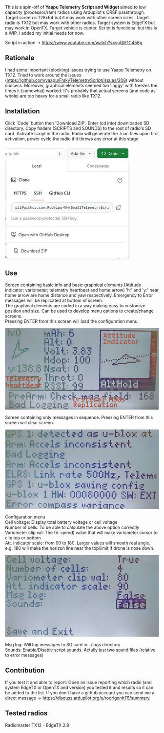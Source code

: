 This is a spin-off of **Yaapu Telemetry Script and Widget** aimed to low capacity (processor/ram) radios using Ardupilot's CRSF passthrough. Target screen is 128x64 but it may work with other screen sizes. Target radio is TX12 but may work with other radios. Target system is EdgeTX but may work in OpenTX. Target vehicle is copter. Script is functional but this is a WIP. I added my initial needs for now.  
  
  Script in action -> https://www.youtube.com/watch?v=ypQiE1C456g

## Rationale
I had some important (blocking) issues trying to use Yaapu Telemetry on TX12. Tried to work around the issues (https://github.com/yaapu/FrskyTelemetryScript/issues/208) without success. Moreover, graphical elements seemed too 'laggy' with freezes the times it (somewhat) worked. It's probably that actual screens (and code as whole) are too heavy for a small radio like TX12.

## Installation
Click 'Code' button then 'Download ZIP'. Enter (cd into) downloaded SD directory. Copy folders (SCRIPTS and SOUNDS) to the root of radio's SD card. Activate script in the radio. Radio will generate the .luac files upon first activation, power cycle the radio if it throws any error at this stage.

![Download](https://raw.githubusercontent.com/Rodrigo-NH/SmallTelemetryScript/master/readmeassets/download.JPG)  


## Use

Screen containing basic info and basic graphical elements (Attitude indicator; variometer; telemetry heartbeat and home arrow) 'h:' and 'y:' near home arrow are home distance and yaw respectively. Emergency to Error messages will be replicated at bottom of screen.  
The graphical elements are coded in a way making easy to customize position and size. Can be used to develop menu options to create/change screens.  
Pressing ENTER from this screen will load the configuration menu.  

![Main screen](https://raw.githubusercontent.com/Rodrigo-NH/SmallTelemetryScript/master/readmeassets/menu1.JPG)  

Screen containing only messages in sequence. Pressing ENTER from this screen will clear screen.  

![Messages](https://raw.githubusercontent.com/Rodrigo-NH/SmallTelemetryScript/master/readmeassets/menu2.JPG)  

Configuration menu  
Cell voltage: Display total battery voltage or cell voltage  
Number of cells: To be able to calculate the above option correctly  
Variometer clip val: The (V. speed) value that will make variometer cursor to clip top or bottom  
Att. indicator scale: from 90 to 180. Larger values will smooth real angle. e.g. 180 will make the horizon line near the top/limit if drone is nose down.  

![Config menu](https://raw.githubusercontent.com/Rodrigo-NH/SmallTelemetryScript/master/readmeassets/cfg.JPG)  

Msg log: Will log messages to SD card in ../logs directory  
Sounds: Enable/Disable script sounds. Actully just two sound files (relative to error messages)  



## Contribution

If you test it and able to report: Open an issue reporting which radio (and system EdgeTX or OpenTX and version) you tested it and results so it can be added to the list. If you don't have a github account you can send me a direct message -> https://discuss.ardupilot.org/u/rodrigonh76/summary  


## Tested radios
Radiomaster TX12 - EdgeTX 2.8